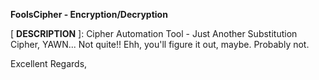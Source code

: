 **FoolsCipher - Encryption/Decryption**

[ **DESCRIPTION** ]: Cipher Automation Tool - Just Another Substitution Cipher, YAWN... Not quite!! Ehh, you'll figure it out, maybe. Probably not.


Excellent Regards,

